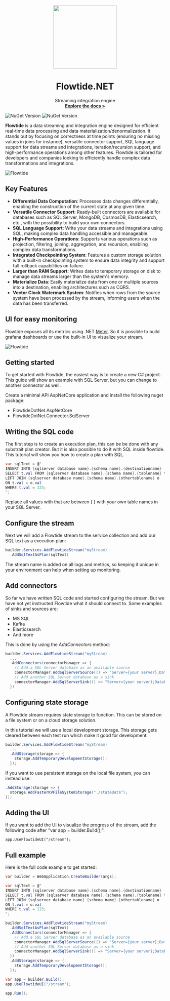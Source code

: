 <br />
<p align="center">
  <img src="./logo/flowtidelogo.svg" width="200" height="200">
  <h1 align="center">Flowtide.NET</h1>

  <p align="center">
    Streaming integration engine
  <br />
    <a href="https://koralium.github.io/flowtide/docs/intro"><strong>Explore the docs »</strong></a>
  </p>
</p>

![NuGet Version](https://img.shields.io/nuget/v/FlowtideDotNet.AspNetCore?label=FlowtideDotNet.AspNetCore&link=https%3A%2F%2Fwww.nuget.org%2Fpackages%2FFlowtideDotNet.AspNetCore)
![NuGet Version](https://img.shields.io/nuget/v/FlowtideDotNet.DependencyInjection?label=FlowtideDotNet.DependencyInjection&link=https%3A%2F%2Fwww.nuget.org%2Fpackages%2FFlowtideDotNet.DependencyInjection)


**Flowtide** is a data streaming and integration engine designed for efficient real-time data processing and data materialization/denormalization. It stands out by focusing on correctness at time points (ensuring no missing values in joins for instance), versatile connector support, SQL language support for data streams and integrations, iteration/recursion support, and high-performance operations among other features. Flowtide is tailored for developers and companies looking to efficiently handle complex data transformations and integrations.

![Flowtide](./images/flowtide_streaming_integration.png)

## Key Features

- **Differential Data Computation**: Processes data changes differentially, enabling the construction of the current state at any given time.
- **Versatile Connector Support**: Ready-built connectors are available for databases such as SQL Server, MongoDB, CosmosDB, Elasticsearch, etc., with the possibility to build your own connectors.
- **SQL Language Support**: Write your data streams and integrations using SQL, making complex data handling accessible and manageable.
- **High-Performance Operations**: Supports various operations such as projection, filtering, joining, aggregation, and recursion, enabling complex data transformations.
- **Integrated Checkpointing System**: Features a custom storage solution with a built-in checkpointing system to ensure data integrity and support full rollback capabilities on failure.
- **Larger than RAM Support**: Writes data to temporary storage on disk to manage data streams larger than the system's memory.
- **Materialize Data**: Easily materialize data from one or multiple sources into a destination, enabling architectures such as CQRS.
- **Vector Clock Watermark System**: Notifies when rows from the source system have been processed by the stream, informing users when the data has been transferred.

## UI for easy monitoring

Flowtide exposes all its metrics using .NET [Meter](https://learn.microsoft.com/en-us/dotnet/api/system.diagnostics.metrics.meter?view=net-9.0).
So it is possible to build grafana dashboards or use the built-in UI to visualize your stream.

![Flowtide](./images/flowtideui.png)

## Getting started

To get started with Flowtide, the easiest way is to create a new C# project. This guide will show an example with SQL Server, but you can change
to another connector as well.

Create a minimal API AspNetCore application and install the following nuget package:

* FlowtideDotNet.AspNetCore
* FlowtideDotNet.Connector.SqlServer

## Writing the SQL code

The first step is to create an execution plan, this can be be done with any substrait plan creator.
But it is also possible to do it with SQL inside flowtide. This tutorial will show you how to create a plan with SQL.

```csharp
var sqlText = @"
INSERT INTO {sqlserver database name}.{schema name}.{destinationname}
SELECT t.val FROM {sqlserver database name}.{schema name}.{tablename} t
LEFT JOIN {sqlserver database name}.{schema name}.{othertablename} o
ON t.val = o.val
WHERE t.val = 123;
";
```

Replace all values with that are between \{ \} with your own table names in your SQL Server.

## Configure the stream

Next we will add a Flowtide stream to the service collection and add our SQL text as a execution plan:

```csharp
builder.Services.AddFlowtideStream("myStream)
  .AddSqlTextAsPlan(sqlText)
```

The stream name is added on all logs and metrics, so keeping it unique in your environment can help when setting up monitoring.

## Add connectors

So far we have written SQL code and started configuring the stream. But we have not yet instructed Flowtide what it should connect to.
Some examples of sinks and sources are:

* MS SQL
* Kafka
* Elasticsearch
* And more

This is done by using the *AddConnectors* method:

```csharp
builder.Services.AddFlowtideStream("myStream)
  ...
  .AddConnectors(connectorManager => {
    // Add a SQL Server database as an available source
    connectorManager.AddSqlServerSource(() => "Server={your server};Database={your database};Trusted_Connection=True;");
    // Add another SQL Server database as a sink
    connectorManager.AddSqlServerSink(() => "Server={your server};Database={your database};Trusted_Connection=True;");
  })
```

## Configuring state storage

A Flowtide stream requires state storage to function. This can be stored on a file system or on a cloud storage solution.

In this tutorial we will use a local development storage. This storage gets cleared between each test run which make it good for development.

```csharp
builder.Services.AddFlowtideStream("myStream)
  ...
  .AddStorage(storage => {
    storage.AddTemporaryDevelopmentStorage();
  });
```

If you want to use persistent storage on the local file system, you can instead use:

```csharp
.AddStorage(storage => {
  storage.AddFasterKVFileSystemStorage("./stateData");
});
```

## Adding the UI

If you want to add the UI to visualize the progress of the stream, add the following code after "var app = builder.Build();".

```
app.UseFlowtideUI("/stream");
```

## Full example

Here is the full code example to get started:

```csharp
var builder = WebApplication.CreateBuilder(args);

var sqlText = @"
INSERT INTO {sqlserver database name}.{schema name}.{destinationname}
SELECT t.val FROM {sqlserver database name}.{schema name}.{tablename} t
LEFT JOIN {sqlserver database name}.{schema name}.{othertablename} o
ON t.val = o.val
WHERE t.val = 123;
";

builder.Services.AddFlowtideStream("myStream)
  .AddSqlTextAsPlan(sqlText)
  .AddConnectors(connectorManager => {
    // Add a SQL Server database as an available source
    connectorManager.AddSqlServerSource(() => "Server={your server};Database={your database};Trusted_Connection=True;");
    // Add another SQL Server database as a sink
    connectorManager.AddSqlServerSink(() => "Server={your server};Database={your database};Trusted_Connection=True;");
  })
  .AddStorage(storage => {
    storage.AddTemporaryDevelopmentStorage();
  });

var app = builder.Build();
app.UseFlowtideUI("/stream");

app.Run();
```